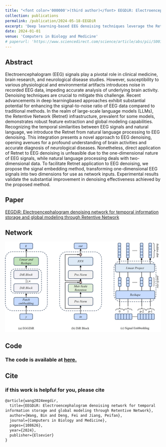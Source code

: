 ```yaml
---
title: "<font color='000000'>(third author)</font> EEGDiR: Electroencephalogram denoising network for temporal information storage and global modeling"
collection: publications
permalink: /publication/2024-05-18-EEGDiR
excerpt: 'Deep learning-based EEG denoising techniques leverage the Retentive Network (Retnet) from large-scale language models. We propose a signal embedding method to adapt Retnet for EEG data, achieving substantial denoising improvements.'
date: 2024-01-01
venue: 'Computers in Biology and Medicine'
# paperurl: 'https://www.sciencedirect.com/science/article/abs/pii/S001048252400711X?via%3Dihub'
---
```


## Abstract

Electroencephalogram (EEG) signals play a pivotal role in clinical medicine, brain research, and neurological disease studies. However, susceptibility to various physiological and environmental artifacts introduces noise in recorded EEG data, impeding accurate analysis of underlying brain activity. Denoising techniques are crucial to mitigate this challenge. Recent advancements in deep learningbased approaches exhibit substantial potential for enhancing the signal-to-noise ratio of EEG data compared to traditional methods. In the realm of large-scale language models (LLMs), the Retentive Network (Retnet) infrastructure, prevalent for some models, demonstrates robust feature extraction and global modeling capabilities. Recognizing the temporal similarities between EEG signals and natural language, we introduce the Retnet from natural language processing to EEG denoising. This integration presents a novel approach to EEG denoising, opening avenues for a profound understanding of brain activities and accurate diagnosis of neurological diseases. Nonetheless, direct application of Retnet to EEG denoising is unfeasible due to the one-dimensional nature of EEG signals, while natural language processing deals with two-dimensional data. To facilitate Retnet application to EEG denoising, we propose the signal embedding method, transforming one-dimensional EEG signals into two dimensions for use as network inputs. Experimental results validate the substantial improvement in denoising effectiveness achieved by the proposed method.

## Paper

[EEGDiR: Electroencephalogram denoising network for temporal information storage and global modeling through Retentive Network](https://www.sciencedirect.com/science/article/abs/pii/S001048252400711X?via%3Dihub)

## Network

![Network](../images/eegdir/FIG.jpg)

## Code

### The code is available at [here.](https://github.com/woldier/EEGDiR)

## Cite



### if this work is helpful for you, please cite

```
@article{wang2024eegdir,
  title={EEGDiR: Electroencephalogram denoising network for temporal information storage and global modeling through Retentive Network},
  author={Wang, Bin and Deng, Fei and Jiang, Peifan},
  journal={Computers in Biology and Medicine},
  pages={108626},
  year={2024},
  publisher={Elsevier}
}
````

